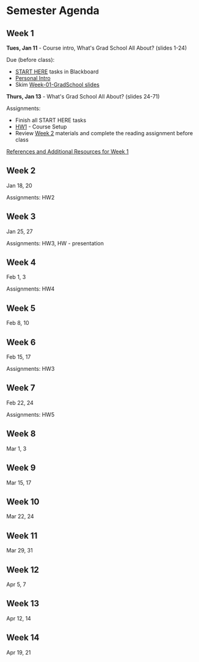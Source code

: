 # Semester Agenda

## Week 1

**Tues, Jan 11** - Course intro, What's Grad School All About? (slides 1-24)

Due (before class):
* [START HERE](https://www.blackboard.odu.edu/webapps/blackboard/content/listContentEditable.jsp?content_id=_10497348_1&course_id=_394465_1&mode=reset) tasks in Blackboard
* [Personal Intro](https://www.blackboard.odu.edu/webapps/discussionboard/do/forum?action=list_threads&course_id=_394465_1&nav=discussion_board_entry&conf_id=_457421_1&forum_id=_495768_1)
* Skim [Week-01-GradSchool slides](https://docs.google.com/presentation/d/1zQod31-t-DK8C1j-N2G5ErRlwBofrDSvD6aShOs28NE/edit#slide=id.p1)

**Thurs, Jan 13** - What's Grad School All About? (slides 24-71)

Assignments:
* Finish all START HERE tasks
* [HW1](HW1.md) - Course Setup
* Review [Week 2](#week-2) materials and complete the reading assignment before class

[References and Additional Resources for Week 1](resources.md#week-1)

## Week 2
Jan 18, 20

Assignments: HW2

## Week 3
Jan 25, 27

Assignments: HW3, HW - presentation

## Week 4
Feb 1, 3

Assignments: HW4

## Week 5
Feb 8, 10

## Week 6
Feb 15, 17

Assignments:  HW3 

## Week 7
Feb 22, 24

Assignments: HW5

## Week 8
Mar 1, 3

## Week 9
Mar 15, 17

## Week 10
Mar 22, 24

## Week 11
Mar 29, 31

## Week 12
Apr 5, 7

## Week 13
Apr 12, 14

## Week 14
Apr 19, 21
